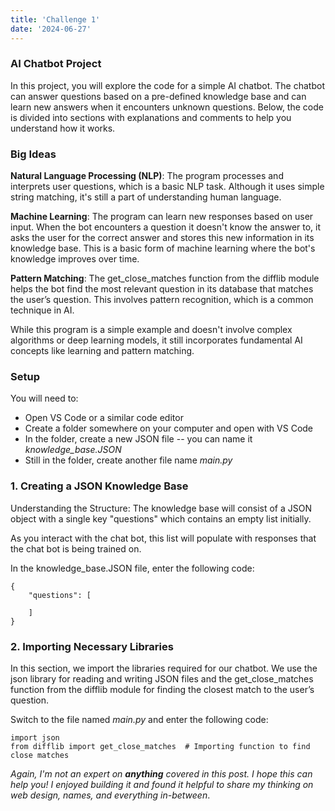 ```yaml
---
title: 'Challenge 1'
date: '2024-06-27'
---
```


### AI Chatbot Project

In this project, you will explore the code for a simple AI chatbot. The chatbot can answer questions based on a pre-defined knowledge base and can learn new answers when it encounters unknown questions. Below, the code is divided into sections with explanations and comments to help you understand how it works.

### Big Ideas

**Natural Language Processing (NLP)**: The program processes and interprets user questions, which is a basic NLP task. Although it uses simple string matching, it's still a part of understanding human language.

**Machine Learning**: The program can learn new responses based on user input. When the bot encounters a question it doesn't know the answer to, it asks the user for the correct answer and stores this new information in its knowledge base. This is a basic form of machine learning where the bot's knowledge improves over time.

**Pattern Matching**: The get_close_matches function from the difflib module helps the bot find the most relevant question in its database that matches the user’s question. This involves pattern recognition, which is a common technique in AI.

While this program is a simple example and doesn't involve complex algorithms or deep learning models, it still incorporates fundamental AI concepts like learning and pattern matching.

### Setup

You will need to:

- Open VS Code or a similar code editor
- Create a folder somewhere on your computer and open with VS Code
- In the folder, create a new JSON file -- you can name it *knowledge_base.JSON*
- Still in the folder, create another file name *main.py*

### 1. Creating a JSON Knowledge Base

Understanding the Structure: The knowledge base will consist of a JSON object with a single key "questions" which contains an empty list initially.

As you interact with the chat bot, this list will populate with responses that the chat bot is being trained on.

In the knowledge_base.JSON file, enter the following code:

    {
        "questions": [
            
        ]
    }

### 2. Importing Necessary Libraries

In this section, we import the libraries required for our chatbot. We use the json library for reading and writing JSON files and the get_close_matches function from the difflib module for finding the closest match to the user’s question.

Switch to the file named *main.py* and enter the following code:

    import json
    from difflib import get_close_matches  # Importing function to find close matches



*Again, I'm not an expert on **anything** covered in this post. I hope this can help you! I enjoyed building it and found it helpful to share my thinking on web design, names, and everything in-between*.